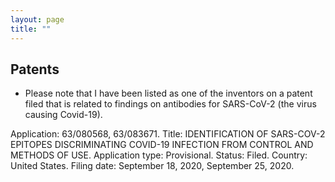 ```yaml
---
layout: page
title: "" 
---
```

## Patents

- Please note that I have been listed as one of the inventors on a patent filed that is related to findings on antibodies for SARS-CoV-2 (the virus causing Covid-19). 

Application: 63/080568, 63/083671. Title: IDENTIFICATION OF SARS-COV-2 EPITOPES DISCRIMINATING COVID-19 INFECTION FROM CONTROL AND METHODS OF USE. Application type: Provisional. Status: Filed. Country: United States. Filing date: September 18, 2020, September 25, 2020.

